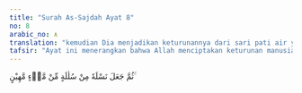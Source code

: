 ```yaml
---
title: "Surah As-Sajdah Ayat 8"
no: 8
arabic_no: ٨
translation: "kemudian Dia menjadikan keturunannya dari sari pati air yang hina (air mani)."
tafsir: "Ayat ini menerangkan bahwa Allah menciptakan keturunan manusia dari sperma, yaitu air yang sedikit dan memancar, yang bertemu dengan sel telur. Hasil pertemuan ini disebut dengan nuthfah."
---
```

ثُمَّ جَعَلَ نَسْلَهٗ مِنْ سُلٰلَةٍ مِّنْ مَّاۤءٍ مَّهِيْنٍ ۚ 